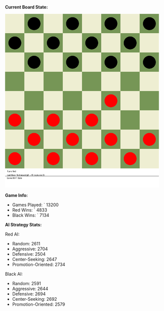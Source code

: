 
**Current Board State:**  
<!-- START_GIF -->
![Checkers Game](./checkers_game.gif)
<!-- END_GIF -->

**Game Info:**  
- Games Played: `<!-- GAMES_PLAYED --> 13200
- Red Wins: `<!-- RED_WINS --> 4833
- Black Wins: `<!-- BLACK_WINS --> 7134

<!-- AI_STATS -->
**AI Strategy Stats:**

Red AI:
- Random: 2611
- Aggressive: 2704
- Defensive: 2504
- Center-Seeking: 2647
- Promotion-Oriented: 2734

Black AI:
- Random: 2591
- Aggressive: 2644
- Defensive: 2694
- Center-Seeking: 2692
- Promotion-Oriented: 2579
